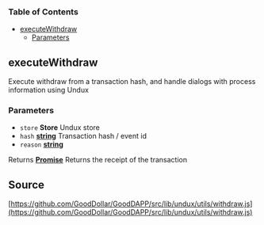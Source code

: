 <!-- Generated by documentation.js. Update this documentation by updating the source code. -->

### Table of Contents

-   [executeWithdraw][1]
    -   [Parameters][2]

## executeWithdraw

Execute withdraw from a transaction hash, and handle dialogs with process information using Undux

### Parameters

-   `store` **Store** Undux store
-   `hash` **[string][3]** Transaction hash / event id
-   `reason` **[string][3]** 

Returns **[Promise][4]** Returns the receipt of the transaction

[1]: #executewithdraw

[2]: #parameters

[3]: https://developer.mozilla.org/docs/Web/JavaScript/Reference/Global_Objects/String

[4]: https://developer.mozilla.org/docs/Web/JavaScript/Reference/Global_Objects/Promise
## Source
[https://github.com/GoodDollar/GoodDAPP/src/lib/undux/utils/withdraw.js](https://github.com/GoodDollar/GoodDAPP/src/lib/undux/utils/withdraw.js)

